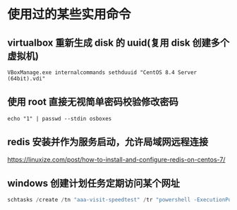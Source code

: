 # 使用过的某些实用命令

## virtualbox 重新生成 disk 的 uuid(复用 disk 创建多个虚拟机)

`VBoxManage.exe internalcommands sethduuid "CentOS 8.4 Server (64bit).vdi"`

## 使用 root 直接无视简单密码校验修改密码

`echo "1" | passwd --stdin osboxes`


## redis 安装并作为服务启动，允许局域网远程连接

https://linuxize.com/post/how-to-install-and-configure-redis-on-centos-7/


## windows 创建计划任务定期访问某个网址

```powershell
schtasks /create /tn "aaa-visit-speedtest" /tr "powershell -ExecutionPolicy Bypass -Command Invoke-WebRequest 'https://www.speedtest.cn/' -UseBasicParsing" /sc HOURLY /ru System
```
